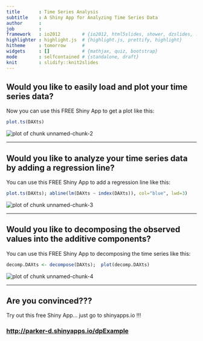 ```yaml
---
title       : Time Series Analysis
subtitle    : A Shiny App for Analyzing Time Series Data
author      : 
job         : 
framework   : io2012        # {io2012, html5slides, shower, dzslides, ...}
highlighter : highlight.js  # {highlight.js, prettify, highlight}
hitheme     : tomorrow      # 
widgets     : []            # {mathjax, quiz, bootstrap}
mode        : selfcontained # {standalone, draft}
knit        : slidify::knit2slides
---
```


## Would you like to easily load and plot your time series data?

Now you can use this FREE Shiny App to get a plot like this:




```r
plot.ts(DAXts)
```

![plot of chunk unnamed-chunk-2](assets/fig/unnamed-chunk-2.png) 


---

## Would you like to analyze your time series data by adding a regression line?

You can use this FREE Shiny App to add a regression line like this:


```r
plot.ts(DAXts); abline(lm(DAXts ~ index(DAXts)), col="blue", lwd=3)
```

<img src="assets/fig/unnamed-chunk-3.png" title="plot of chunk unnamed-chunk-3" alt="plot of chunk unnamed-chunk-3" style="display: block; margin: auto;" />

---

## Would you like to decomposing the observed values into the additive components?

You can use this FREE Shiny App to decomposing the time series like this:


```r
decomp.DAXts <- decompose(DAXts);  plot(decomp.DAXts)
```

<img src="assets/fig/unnamed-chunk-4.png" title="plot of chunk unnamed-chunk-4" alt="plot of chunk unnamed-chunk-4" style="display: block; margin: auto;" />

---

## Are you convinced???

Try out this free Shiny App... just go to shinyapps.io !!!


### http://parker-d.shinyapps.io/dpExample



